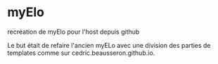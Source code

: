 # myElo
recréation de myElo pour l'host depuis github

Le but était de refaire l'ancien myELo avec une division des parties de templates comme sur cedric.beausseron.github.io. 
